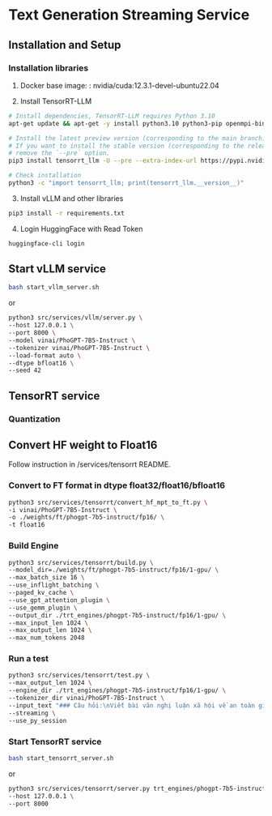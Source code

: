 # Text Generation Streaming Service

## Installation and Setup

### Installation libraries

1. Docker base image: : nvidia/cuda:12.3.1-devel-ubuntu22.04

2. Install TensorRT-LLM

```bash
# Install dependencies, TensorRT-LLM requires Python 3.10
apt-get update && apt-get -y install python3.10 python3-pip openmpi-bin libopenmpi-dev

# Install the latest preview version (corresponding to the main branch) of TensorRT-LLM.
# If you want to install the stable version (corresponding to the release branch), please
# remove the `--pre` option.
pip3 install tensorrt_llm -U --pre --extra-index-url https://pypi.nvidia.com

# Check installation
python3 -c "import tensorrt_llm; print(tensorrt_llm.__version__)"
```

3. Install vLLM and other libraries

```bash
pip3 install -r requirements.txt
```

4. Login HuggingFace with Read Token

```bash
huggingface-cli login
```

## Start vLLM service

```bash
bash start_vllm_server.sh
```

or

```bash
python3 src/services/vllm/server.py \
--host 127.0.0.1 \
--port 8000 \
--model vinai/PhoGPT-7B5-Instruct \
--tokenizer vinai/PhoGPT-7B5-Instruct \
--load-format auto \
--dtype bfloat16 \
--seed 42
```

## TensorRT service

### Quantization

## Convert HF weight to Float16

Follow instruction in /services/tensorrt README.

### Convert to FT format in dtype float32/float16/bfloat16
```bash
python3 src/services/tensorrt/convert_hf_mpt_to_ft.py \
-i vinai/PhoGPT-7B5-Instruct \
-o ./weights/ft/phogpt-7b5-instruct/fp16/ \
-t float16
```

### Build Engine

```bash
python3 src/services/tensorrt/build.py \
--model_dir=./weights/ft/phogpt-7b5-instruct/fp16/1-gpu/ \
--max_batch_size 16 \
--use_inflight_batching \
--paged_kv_cache \
--use_gpt_attention_plugin \
--use_gemm_plugin \
--output_dir ./trt_engines/phogpt-7b5-instruct/fp16/1-gpu/ \
--max_input_len 1024 \
--max_output_len 1024 \
--max_num_tokens 2048
```

### Run a test

```bash
python3 src/services/tensorrt/test.py \
--max_output_len 1024 \
--engine_dir ./trt_engines/phogpt-7b5-instruct/fp16/1-gpu/ \
--tokenizer_dir vinai/PhoGPT-7B5-Instruct \
--input_text "### Câu hỏi:\nViết bài văn nghị luận xã hội về an toàn giao thông\n\n### Trả lời:" \
--streaming \
--use_py_session
```

### Start TensorRT service

```bash
bash start_tensorrt_server.sh
```

or 

```bash
python3 src/services/tensorrt/server.py trt_engines/phogpt-7b5-instruct/fp16/1-gpu/ vinai/PhoGPT-7B5-Instruct \
--host 127.0.0.1 \
--port 8000
```